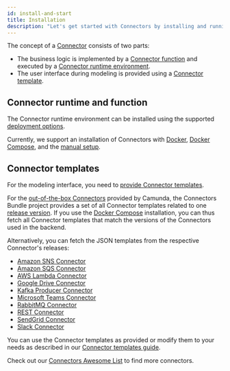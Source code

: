 ```yaml
---
id: install-and-start
title: Installation
description: "Let's get started with Connectors by installing and running them."
---
```


The concept of a [Connector](/components/connectors/introduction.md) consists of two parts:

- The business logic is implemented by a [Connector function](/components/connectors/custom-built-connectors/connector-sdk.md#runtime-logic)
  and executed by a [Connector runtime environment](/components/connectors/custom-built-connectors/connector-sdk.md#runtime-environments).
- The user interface during modeling is provided using a [Connector template](/components/connectors/custom-built-connectors/connector-templates.md).

## Connector runtime and function

The Connector runtime environment can be installed using the supported [deployment options](/self-managed/platform-deployment/platform-8-deployment.md#deployment-options).

Currently, we support an installation of Connectors with [Docker](/self-managed/platform-deployment/docker.md#connectors),
[Docker Compose](/self-managed/platform-deployment/docker.md#docker-compose), and the [manual setup](/self-managed/platform-deployment/local.md#run-connectors).

## Connector templates

For the modeling interface, you need to [provide Connector templates](/components/connectors/custom-built-connectors/connector-templates.md#providing-and-using-connector-templates).

For the [out-of-the-box Connectors](/components/connectors/out-of-the-box-connectors/available-connectors-overview.md) provided by Camunda,
the Connectors Bundle project provides a set of all Connector templates related to one [release version](https://github.com/camunda/connectors-bundle/releases).
If you use the [Docker Compose](/self-managed/platform-deployment/docker.md#docker-compose) installation, you can thus fetch all Connector templates that match the versions of the Connectors used in the backend.

Alternatively, you can fetch the JSON templates from the respective Connector's releases:

- [Amazon SNS Connector](https://github.com/camunda/connectors-bundle/blob/main/connectors/sns/element-templates)
- [Amazon SQS Connector](https://github.com/camunda/connectors-bundle/blob/main/connectors/sqs/element-templates)
- [AWS Lambda Connector](https://github.com/camunda/connectors-bundle/blob/main/connectors/aws-lambda/element-templates)
- [Google Drive Connector](https://github.com/camunda/connectors-bundle/tree/main/connectors/google-drive/element-templates)
- [Kafka Producer Connector](https://github.com/camunda/connectors-bundle/tree/main/connectors/kafka/element-templates)
- [Microsoft Teams Connector](https://github.com/camunda/connectors-bundle/tree/main/connectors/microsoft-teams/element-templates)
- [RabbitMQ Connector](https://github.com/camunda/connectors-bundle/tree/main/connectors/rabbitmq/element-templates)
- [REST Connector](https://github.com/camunda/connectors-bundle/tree/main/connectors/http-json/element-templates)
- [SendGrid Connector](https://github.com/camunda/connectors-bundle/tree/main/connectors/sendgrid/element-templates)
- [Slack Connector](https://github.com/camunda/connectors-bundle/tree/main/connectors/slack/element-templates)

You can use the Connector templates as provided or modify them to your needs as described in our [Connector templates guide](/components/connectors/custom-built-connectors/connector-templates.md).

Check out our [Connectors Awesome List](https://github.com/camunda-community-hub/camunda-8-connectors/tree/main) to find more connectors.
